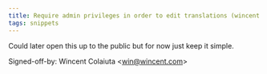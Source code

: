 ```yaml
---
title: Require admin privileges in order to edit translations (wincent.com, 7fbf92c)
tags: snippets
---
```


Could later open this up to the public but for now just keep it simple.

Signed-off-by: Wincent Colaiuta &lt;win@wincent.com&gt;
